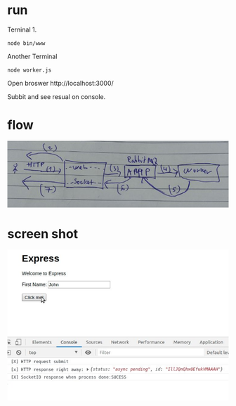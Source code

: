 # run

Terninal 1.
```
node bin/www
```
Another Terminal
```
node worker.js
```
Open broswer
http://localhost:3000/

Subbit and see resual on console.

# flow

![Alt][1]

[1]: /flow.jpg "Title"

# screen shot

![Alt][2]

[2]: /screenshot.jpg "Title"
